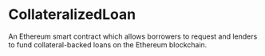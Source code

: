 # CollateralizedLoan

An Ethereum smart contract which allows borrowers to request and lenders to fund collateral-backed loans on the Ethereum blockchain.